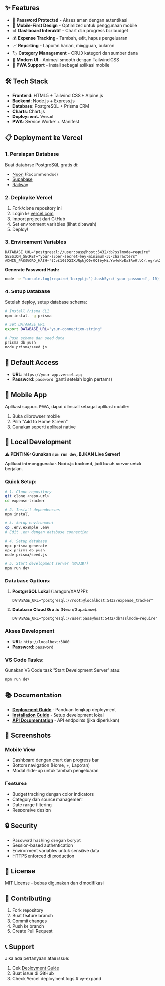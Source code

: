 
## ✨ Features

- 🔐 **Password Protected** - Akses aman dengan autentikasi
- 📱 **Mobile-First Design** - Optimized untuk penggunaan mobile
- 📊 **Dashboard Interaktif** - Chart dan progress bar budget
- 💰 **Expense Tracking** - Tambah, edit, hapus pengeluaran
- 📈 **Reporting** - Laporan harian, mingguan, bulanan
- 🏷️ **Category Management** - CRUD kategori dan sumber dana
- 🎨 **Modern UI** - Animasi smooth dengan Tailwind CSS
- 📱 **PWA Support** - Install sebagai aplikasi mobile

## 🛠️ Tech Stack

- **Frontend**: HTML5 + Tailwind CSS + Alpine.js
- **Backend**: Node.js + Express.js
- **Database**: PostgreSQL + Prisma ORM
- **Charts**: Chart.js
- **Deployment**: Vercel
- **PWA**: Service Worker + Manifest

## 📋 Deployment ke Vercel

### 1. Persiapan Database

Buat database PostgreSQL gratis di:

- [Neon](https://neon.tech) (Recommended)
- [Supabase](https://supabase.com)
- [Railway](https://railway.app)

### 2. Deploy ke Vercel

1. Fork/clone repository ini
2. Login ke [vercel.com](https://vercel.com)
3. Import project dari GitHub
4. Set environment variables (lihat dibawah)
5. Deploy!

### 3. Environment Variables

```env
DATABASE_URL="postgresql://user:pass@host:5432/db?sslmode=require"
SESSION_SECRET="your-super-secret-key-minimum-32-characters"
ADMIN_PASSWORD_HASH="$2b$10$92IXUNpkjO0rOQ5byMi.Ye4oKoEa3Ro9llC/.og/at2.uheWG/igi"
```

**Generate Password Hash:**

```bash
node -e "console.log(require('bcryptjs').hashSync('your-password', 10))"
```

### 4. Setup Database

Setelah deploy, setup database schema:

```bash
# Install Prisma CLI
npm install -g prisma

# Set DATABASE_URL
export DATABASE_URL="your-connection-string"

# Push schema dan seed data
prisma db push
node prisma/seed.js
```

## 🎯 Default Access

- **URL**: `https://your-app.vercel.app`
- **Password**: `password` (ganti setelah login pertama)

## 📱 Mobile App

Aplikasi support PWA, dapat diinstall sebagai aplikasi mobile:

1. Buka di browser mobile
2. Pilih "Add to Home Screen"
3. Gunakan seperti aplikasi native

## 🔧 Local Development

**⚠️ PENTING: Gunakan `npm run dev`, BUKAN Live Server!**

Aplikasi ini menggunakan Node.js backend, jadi butuh server untuk berjalan.

### Quick Setup:

```bash
# 1. Clone repository
git clone <repo-url>
cd expense-tracker

# 2. Install dependencies
npm install

# 3. Setup environment
cp .env.example .env
# Edit .env dengan database connection

# 4. Setup database
npx prisma generate
npx prisma db push
node prisma/seed.js

# 5. Start development server (WAJIB!)
npm run dev
```

### Database Options:

1. **PostgreSQL Lokal** (Laragon/XAMPP):

   ```env
   DATABASE_URL="postgresql://root:@localhost:5432/expense_tracker"
   ```

2. **Database Cloud Gratis** (Neon/Supabase):
   ```env
   DATABASE_URL="postgresql://user:pass@host:5432/db?sslmode=require"
   ```

### Akses Development:

- **URL**: `http://localhost:3000`
- **Password**: `password`

### VS Code Tasks:

Gunakan VS Code task "Start Development Server" atau:

```bash
npm run dev
```

## 📚 Documentation

- **[Deployment Guide](DEPLOYMENT.md)** - Panduan lengkap deployment
- **[Installation Guide](INSTALL.md)** - Setup development lokal
- **[API Documentation](API.md)** - API endpoints (jika diperlukan)

## 🎨 Screenshots

### Mobile View

- Dashboard dengan chart dan progress bar
- Bottom navigation (Home, +, Laporan)
- Modal slide-up untuk tambah pengeluaran

### Features

- Budget tracking dengan color indicators
- Category dan source management
- Date range filtering
- Responsive design

## 🔒 Security

- Password hashing dengan bcrypt
- Session-based authentication
- Environment variables untuk sensitive data
- HTTPS enforced di production

## 📄 License

MIT License - bebas digunakan dan dimodifikasi

## 🤝 Contributing

1. Fork repository
2. Buat feature branch
3. Commit changes
4. Push ke branch
5. Create Pull Request

## 📞 Support

Jika ada pertanyaan atau issue:

1. Cek [Deployment Guide](DEPLOYMENT.md)
2. Buat issue di GitHub
3. Check Vercel deployment logs
#   v y - e x p a n d 
 
 
